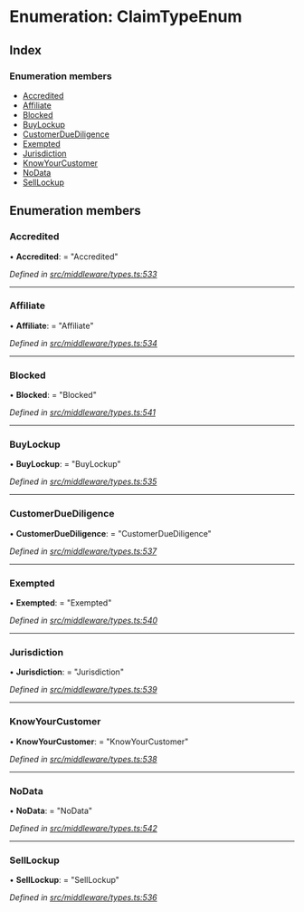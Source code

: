 # Enumeration: ClaimTypeEnum

## Index

### Enumeration members

* [Accredited](middleware.claimtypeenum.md#accredited)
* [Affiliate](middleware.claimtypeenum.md#affiliate)
* [Blocked](middleware.claimtypeenum.md#blocked)
* [BuyLockup](middleware.claimtypeenum.md#buylockup)
* [CustomerDueDiligence](middleware.claimtypeenum.md#customerduediligence)
* [Exempted](middleware.claimtypeenum.md#exempted)
* [Jurisdiction](middleware.claimtypeenum.md#jurisdiction)
* [KnowYourCustomer](middleware.claimtypeenum.md#knowyourcustomer)
* [NoData](middleware.claimtypeenum.md#nodata)
* [SellLockup](middleware.claimtypeenum.md#selllockup)

## Enumeration members

###  Accredited

• **Accredited**: = "Accredited"

*Defined in [src/middleware/types.ts:533](https://github.com/PolymathNetwork/polymesh-sdk/blob/6d34df1/src/middleware/types.ts#L533)*

___

###  Affiliate

• **Affiliate**: = "Affiliate"

*Defined in [src/middleware/types.ts:534](https://github.com/PolymathNetwork/polymesh-sdk/blob/6d34df1/src/middleware/types.ts#L534)*

___

###  Blocked

• **Blocked**: = "Blocked"

*Defined in [src/middleware/types.ts:541](https://github.com/PolymathNetwork/polymesh-sdk/blob/6d34df1/src/middleware/types.ts#L541)*

___

###  BuyLockup

• **BuyLockup**: = "BuyLockup"

*Defined in [src/middleware/types.ts:535](https://github.com/PolymathNetwork/polymesh-sdk/blob/6d34df1/src/middleware/types.ts#L535)*

___

###  CustomerDueDiligence

• **CustomerDueDiligence**: = "CustomerDueDiligence"

*Defined in [src/middleware/types.ts:537](https://github.com/PolymathNetwork/polymesh-sdk/blob/6d34df1/src/middleware/types.ts#L537)*

___

###  Exempted

• **Exempted**: = "Exempted"

*Defined in [src/middleware/types.ts:540](https://github.com/PolymathNetwork/polymesh-sdk/blob/6d34df1/src/middleware/types.ts#L540)*

___

###  Jurisdiction

• **Jurisdiction**: = "Jurisdiction"

*Defined in [src/middleware/types.ts:539](https://github.com/PolymathNetwork/polymesh-sdk/blob/6d34df1/src/middleware/types.ts#L539)*

___

###  KnowYourCustomer

• **KnowYourCustomer**: = "KnowYourCustomer"

*Defined in [src/middleware/types.ts:538](https://github.com/PolymathNetwork/polymesh-sdk/blob/6d34df1/src/middleware/types.ts#L538)*

___

###  NoData

• **NoData**: = "NoData"

*Defined in [src/middleware/types.ts:542](https://github.com/PolymathNetwork/polymesh-sdk/blob/6d34df1/src/middleware/types.ts#L542)*

___

###  SellLockup

• **SellLockup**: = "SellLockup"

*Defined in [src/middleware/types.ts:536](https://github.com/PolymathNetwork/polymesh-sdk/blob/6d34df1/src/middleware/types.ts#L536)*
